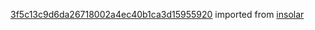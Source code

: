 [3f5c13c9d6da26718002a4ec40b1ca3d15955920](https://github.com/insolar/insolar/commit/3f5c13c9d6da26718002a4ec40b1ca3d15955920) imported from [insolar](https://github.com/insolar/insolar)
